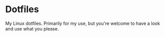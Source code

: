 # Dotfiles

My Linux dotfiles. Primarily for my use, but you're welcome to have a look and use what you please.
